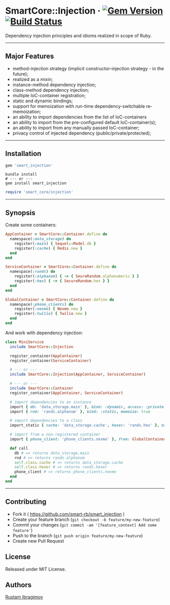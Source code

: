 # SmartCore::Injection &middot; [![Gem Version](https://badge.fury.io/rb/smart_injection.svg)](https://badge.fury.io/rb/smart_injection) [![Build Status](https://travis-ci.org/smart-rb/smart_injection.svg?branch=master)](https://travis-ci.org/smart-rb/smart_injection)

Dependency injection principles and idioms realized in scope of Ruby.

---

## Major Features

- method-injection strategy (implicit constructor-injection strategy - in the future);
- realized as a mixin;
- instance-method dependency injection;
- class-method dependency injection;
- multiple IoC-container registration;
- static and dynamic bindings;
- support for memoization with run-time dependency-switchable re-memoization;
- an ability to import dependencies from the list of IoC-containers
- an ability to import from the pre-configured default IoC-container(s);
- an ability to import from any manually passed IoC-container;
- privacy control of injected dependency (public/private/protected);

---

## Installation

```ruby
gem 'smart_injection'
```

```shell
bundle install
# --- or ---
gem install smart_injection
```

```ruby
require 'smart_core/injection'
```

---

## Synopsis

Create some containers:

```ruby
AppContainer = SmartCore::Container.define do
  namespace(:data_storage) do
    register(:main) { Sequel::Model.db }
    register(:cache) { Redis.new }
  end
end

ServiceContainer = SmartCore::Container.define do
  namespace(:rands) do
    register(:alphanum) { -> { SeureRandom.alphanumeric } }
    register(:hex) { -> { SecureRandom.hex } }
  end
end

GlobalContainer = SmartCore::Container.define do
  namespace(:phone_clients) do
    register(:nexmo) { Nexmo.new }
    register(:twilio) { Twilio.new }
  end
end
```

And work with dependency injection:

```ruby
class MiniService
  include SmartCore::Injection

  register_container(AppContainer)
  register_container(ServiceContainer)

  # --- or ---
  include SmartCore::Injection(AppContainer, ServiceContainer)

  # --- or ---
  include SmartCore::Container
  register_container(AppContainer, ServiceContainer)

  # import dependencies to an instance
  import { db: 'data_storage.main' }, bind: :dynamic, access: :private
  import { rnd: 'rands.alphanum' }, bind: :static, memoize: true

  # import dependencies to a class
  import_static { cache: 'data_storage.cache', hexer: 'rands.hex' }, bind: :static

  # import from a non-registered container
  import { phone_client: 'phone_clients.nexmo' }, from: GlobalContainer

  def call
    db # => returns data_storage.main
    rnd # => returns rands.alphanum
    self.class.cache # => returns data_storage.cache
    self.class.hexer # => returns rands.hexer
    phone_client # => returns phone_clients.nexmo
  end
end
```

---

## Contributing

- Fork it ( https://github.com/smart-rb/smart_injection )
- Create your feature branch (`git checkout -b feature/my-new-feature`)
- Commit your changes (`git commit -am '[feature_context] Add some feature'`)
- Push to the branch (`git push origin feature/my-new-feature`)
- Create new Pull Request

## License

Released under MIT License.

## Authors

[Rustam Ibragimov](https://github.com/0exp)
